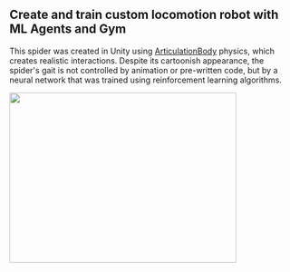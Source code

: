 ## Create and train custom locomotion robot with ML Agents and Gym


This spider was created in Unity using [ArticulationBody](https://docs.unity3d.com/Manual/class-ArticulationBody.html) physics, which creates realistic interactions. 
Despite its cartoonish appearance, the spider's gait is not controlled by animation or pre-written code, but by a neural network that was trained using reinforcement learning algorithms.


<img width="400" height="300" src="media/result.gif">

